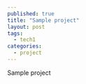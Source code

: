 ```yaml
---
published: true
title: "Sample project"
layout: post
tags: 
  - tech1
categories: 
  - project
---
```

Sample project